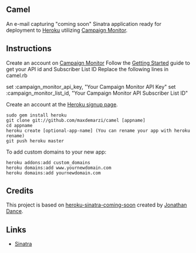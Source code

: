 Camel
-----------
An e-mail capturing "coming soon" Sinatra application ready for deployment to [Heroku](http://heroku.com) utilizing [Campaign Monitor](http://http://www.campaignmonitor.com/).


Instructions
-------------
Create an account on [Campaign Monitor](http://www.campaignmonitor.com/)
Follow the [Getting Started](http://www.campaignmonitor.com/api/getting-started/) guide to get your API id and Subscriber List ID
Replace the following lines in camel.rb

  set :campaign_monitor_api_key,  "Your Campaign Monitor API Key"
  set :campaign_monitor_list_id,  "Your Campaign Monitor API Subscriber List ID"

Create an account at the [Heroku signup page](http://heroku.com/signup).

    sudo gem install heroku
    git clone git://github.com/maxdemarzi/camel [appname]
    cd appname
    heroku create [optional-app-name] (You can rename your app with heroku rename)
    git push heroku master

To add custom domains to your new app:

    heroku addons:add custom_domains
    heroku domains:add www.yournewdomain.com
    heroku domains:add yournewdomain.com


Credits
----------
This project is based on [heroku-sinatra-coming-soon](https://github.com/norbauer/heroku-sinatra-coming-soon) created by [Jonathan Dance](http://wuputah.com/).

Links
-----
* [Sinatra](http://www.sinatrarb.com)